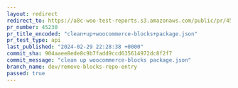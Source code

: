 ```yaml
---
layout: redirect
redirect_to: https://a8c-woo-test-reports.s3.amazonaws.com/public/pr/45230/api/index.html
pr_number: 45230
pr_title_encoded: "clean+up+woocommerce-blocks+package.json"
pr_test_type: api
last_published: "2024-02-29 22:28:38 +0000"
commit_sha: 904aaee8ede8c9b7fadd9ccd635614972dc8f2f7
commit_message: "clean up woocommerce-blocks package.json"
branch_name: dev/remove-blocks-repo-entry
passed: true
---
```

